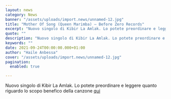 ```yaml
---
layout: news
category: News
banner: "/assets/uploads/import.news/unnamed-12.jpg"
title: "Mother Of Song (Queen Marimba) – Before Zero Records"
excerpt: "Nuovo singolo di Kibir La Amlak. Lo potete preordinare e leggere quanto riguardo lo scopo benefico della canzone qui "
quote: ""
description: "Nuovo singolo di Kibir La Amlak. Lo potete preordinare e leggere quanto riguardo lo scopo benefico della canzone qui "
keywords: ""
date: 2021-09-24T00:00:00.000+01:00
author: "Haile Anbessa"
cover: "/assets/uploads/import.news/unnamed-12.jpg"
pagination:
  enabled: true

---
```


Nuovo singolo di Kibir La Amlak. Lo potete preordinare e leggere quanto riguardo lo scopo benefico della canzone [qui ](https://kud.li/bzr002)